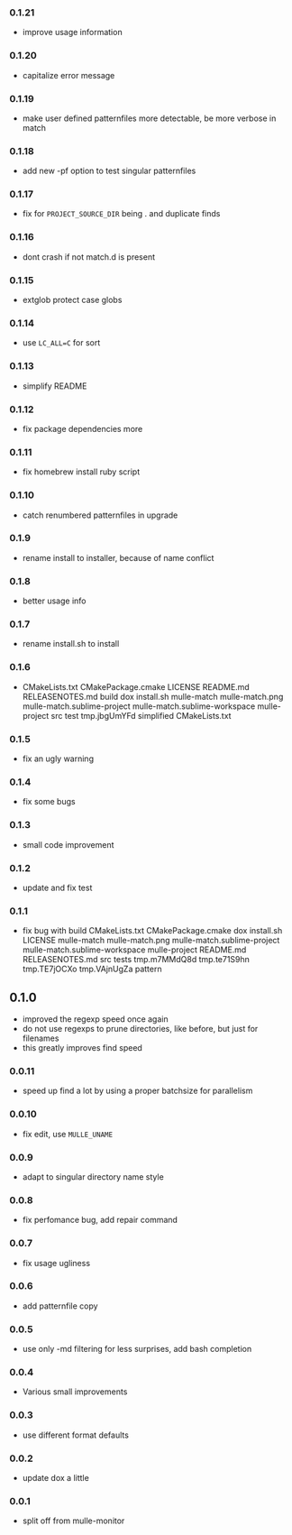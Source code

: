### 0.1.21

* improve usage information

### 0.1.20

* capitalize error message

### 0.1.19

* make user defined patternfiles more detectable, be more verbose in match

### 0.1.18

* add new -pf option to test singular patternfiles

### 0.1.17

* fix for `PROJECT_SOURCE_DIR` being . and duplicate finds

### 0.1.16

* dont crash if not match.d is present

### 0.1.15

* extglob protect case globs

### 0.1.14

* use `LC_ALL=C` for sort

### 0.1.13

* simplify README

### 0.1.12

* fix package dependencies more

### 0.1.11

* fix homebrew install ruby script

### 0.1.10

* catch renumbered patternfiles in upgrade

### 0.1.9

* rename install to installer, because of name conflict

### 0.1.8

* better usage info

### 0.1.7

* rename install.sh to install

### 0.1.6

* CMakeLists.txt CMakePackage.cmake LICENSE README.md RELEASENOTES.md build dox install.sh mulle-match mulle-match.png mulle-match.sublime-project mulle-match.sublime-workspace mulle-project src test tmp.jbgUmYFd simplified CMakeLists.txt

### 0.1.5

* fix an ugly warning

### 0.1.4

* fix some bugs

### 0.1.3

* small code improvement

### 0.1.2

* update and fix test

### 0.1.1

* fix bug with build CMakeLists.txt CMakePackage.cmake dox install.sh LICENSE mulle-match mulle-match.png mulle-match.sublime-project mulle-match.sublime-workspace mulle-project README.md RELEASENOTES.md src tests tmp.m7MMdQ8d tmp.te71S9hn tmp.TE7jOCXo tmp.VAjnUgZa pattern

## 0.1.0

* improved the regexp speed once again
* do not use regexps to prune directories, like before, but just for filenames
* this greatly improves find speed


### 0.0.11

* speed up find a lot by using a proper batchsize for parallelism

### 0.0.10

* fix edit, use `MULLE_UNAME`

### 0.0.9

* adapt to singular directory name style

### 0.0.8

* fix perfomance bug, add repair command

### 0.0.7

* fix usage ugliness

### 0.0.6

* add patternfile copy

### 0.0.5

* use only -md filtering for less surprises, add bash completion

### 0.0.4

* Various small improvements

### 0.0.3

* use different format defaults

### 0.0.2

* update dox a little

### 0.0.1

* split off from mulle-monitor
